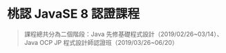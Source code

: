 # 桃認 JavaSE 8 認證課程

> 課程總共分為二個階段：Java 先修基礎程式設計（2019/02/26~03/14）、Java OCP JP 程式設計師認證班（2019/03/26~06/20）
